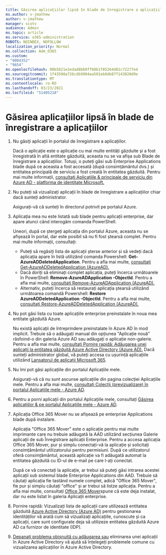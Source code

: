 ```yaml
---
title: Găsirea aplicațiilor lipsă în blade de înregistrare a aplicațiilor
ms.author: v-jmathew
author: v-jmathew
manager: scotv
audience: Admin
ms.topic: article
ms.service: o365-administration
ROBOTS: NOINDEX, NOFOLLOW
localization_priority: Normal
ms.collection: Adm_O365
ms.custom:
- "9004352"
- "9654"
ms.openlocfilehash: 00b5821e2edad8b60ff60b1f85264d81c72277e4
ms.sourcegitcommit: 1f43598a726cdb9904aa501eb8db87f143020d9e
ms.translationtype: MT
ms.contentlocale: ro-RO
ms.lasthandoff: 03/23/2021
ms.locfileid: "51405218"
---
```

# <a name="find-missing-applications-on-app-registration-blade"></a>Găsirea aplicațiilor lipsă în blade de înregistrare a aplicațiilor

1. Nu găsiți aplicații în portalul de înregistrare a aplicațiilor.

    Dacă o aplicație este o aplicație cu mai multe entități găzduite și a fost înregistrată în altă entitate găzduită, aceasta nu se va afișa sub Blade de înregistrare a aplicațiilor. Totuși, o puteți găsi sub Enterprise Applications blade după ce aceasta a fost accesată (după consimțământul dvs.) și entitatea principală de serviciu a fost creată în entitatea găzduită. Pentru mai multe informații, [consultați Aplicațiile & principale de serviciu din Azure AD - platforma de identitate Microsoft.](https://docs.microsoft.com/azure/active-directory/develop/app-objects-and-service-principals)
2. Nu puteți să vizualizați aplicații în blade de înregistrare a aplicațiilor chiar dacă sunteți administrator.

    Asigurați-vă că sunteți în directorul potrivit pe portalul Azure.
3. Aplicația mea nu este listată sub blade pentru aplicații enterprise, dar apare atunci când interogăm comanda PowerShell.

    Uneori, după ce ștergeți aplicația din portalul Azure, aceasta nu se afișează în portal, dar este posibil să nu fi fost ștearsă complet. Pentru mai multe informații, consultați:
    - Puteți să regăsiți lista de aplicații șterse anterior și să vedeți dacă aplicația apare în listă utilizând comanda Powershell: **Get-AzureADDeletedApplication**. Pentru a afla mai multe, [consultați Get-AzureADDeletedApplication (AzureAD).](https://docs.microsoft.com/powershell/module/azuread/get-azureaddeletedapplication)
    - Dacă doriți să eliminați complet aplicația, puteți încerca următoarele în PowerShell: **Remove-AzureADApplication -ObjectId**. Pentru a afla mai multe, [consultați Remove-AzureADApplication (AzureAD).](https://docs.microsoft.com/powershell/module/azuread/remove-azureadapplication)
    - Alternativ, puteți încerca să restaurați aplicația ștearsă utilizând următoarea comandă Powershell: **Restore AzureADDeletedApplication -ObjectId**. Pentru a afla mai multe, [consultați Restore-AzureADDeletedApplication (AzureAD).](https://docs.microsoft.com/powershell/module/azuread/restore-azureaddeletedapplication)
4. Nu pot găsi lista cu toate aplicațiile enterprise preinstalate în noua mea entitate găzduită Azure.

    Nu există aplicații de întreprindere preinstalate în Azure AD în mod implicit. Trebuie să o adăugați manual din opțiunea "Aplicație nouă" răsfoind-o din galeria Azure AD sau adăugați o aplicație non-galerie. Pentru a afla mai multe, [consultați Pornire rapidă: Adăugarea unei aplicații la entitatea găzduită Azure Active Directory (Azure AD).](https://docs.microsoft.com/azure/active-directory/manage-apps/add-application-portal)
    Dacă sunteți administrator global, vă puteți accesa cu ușurință aplicațiile utilizând [Lansatorul de aplicații Microsoft 365](https://docs.microsoft.com/microsoft-365/admin/manage/customize-the-app-launcher).
5. Nu îmi pot găsi aplicațiile din portalul Aplicațiile mele.

    Asigurați-vă că nu sunt ascunse aplicațiile din pagina colecției Aplicațiile mele. Pentru a afla mai multe, [consultați Colecții (previzualizare) în portalul Aplicațiile mele - Azure AD](https://docs.microsoft.com/azure/active-directory/user-help/my-apps-portal-user-collections).
6. Pentru a porni aplicații din portalul Aplicațiile mele, consultați [Găsirea aplicațiilor & pe portalul Aplicațiile mele - Azure AD](https://docs.microsoft.com/azure/active-directory/user-help/my-apps-portal-end-user-access).
7. Aplicația Office 365 Mover nu se afișează pe enterprise Applications blade după instalare.

    Aplicația "Office 365 Mover" este o aplicație pentru mai multe imprimante care nu trebuie adăugată la AAD utilizând secțiunea Galerie aplicații de sub Înregistrare aplicații Enterprise. Pentru a accesa aplicația Office 365 Mover, pur și simplu conectați-vă la aplicație și solicitați consimțământul utilizatorului pentru permisiuni. După ce utilizatorul oferă consimțământul, această aplicație va fi adăugată automat la entitatea găzduită cu ID-ul de e-mail pe care l-ați conectat.

    După ce vă conectați la aplicație, ar trebui să puteți găsi intrarea acestei aplicații sub sistemul blade Enterprise Applications din AAD. Trebuie să căutați aplicația fie tastând numele complet, adică "Office 365 Mover", fie pur și simplu căutați "office" și ar trebui să listze aplicația. Pentru a afla mai multe, consultați [Office 365 Mover](https://docs.microsoft.com/answers/questions/30186/office-365-mover-says-its-already-installed-but-it.html)spune că este deja instalat, dar nu este listat în galeria Aplicații enterprise.
8. Pornire rapidă: Vizualizați lista de aplicații care utilizează entitatea găzduită [Azure Active Directory (Azure AD)](https://docs.microsoft.com/azure/active-directory/manage-apps/view-applications-portal) pentru gestionarea identităților vă arată cum să vizualizați aplicațiile, cunoscute și ca aplicații, care sunt configurate deja să utilizeze entitatea găzduită Azure AD ca furnizor de identitate (IDP).
9. [Depanați problema obișnuită cu adăugarea sau](https://docs.microsoft.com/azure/active-directory/manage-apps/troubleshoot-adding-apps) eliminarea unei aplicații în Azure Active Directory vă ajută să înțelegeți problemele comune cu vizualizarea aplicațiilor în Azure Active Directory.
